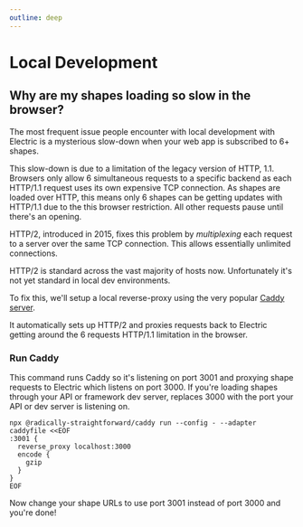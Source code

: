 ```yaml
---
outline: deep
---
```


# Local Development

## Why are my shapes loading so slow in the browser?

The most frequent issue people encounter with local development with Electric
is a mysterious slow-down when your web app is subscribed to 6+ shapes.

This slow-down is due to a limitation of the legacy version of HTTP, 1.1.
Browsers only allow 6 simultaneous requests to a specific backend as each
HTTP/1.1 request uses its own expensive TCP connection. As shapes are loaded over HTTP,
this means only 6 shapes can be getting updates with HTTP/1.1 due to the this
browser restriction. All other requests pause until there's an opening.

HTTP/2, introduced in 2015, fixes this problem by _multiplexing_ each request
to a server over the same TCP connection. This allows essentially unlimited
connections.

HTTP/2 is standard across the vast majority of hosts now. Unfortunately it's
not yet standard in local dev environments.

To fix this, we'll setup a local reverse-proxy using the very popular [Caddy
server](https://caddyserver.com/).

It automatically sets up HTTP/2 and proxies requests back to Electric getting around
the 6 requests HTTP/1.1 limitation in the browser.

### Run Caddy
This command runs Caddy so it's listening on port 3001 and proxying shape
requests to Electric which listens on port 3000. If you're loading shapes
through your API or framework dev server, replaces 3000 with the port your API
or dev server is listening on.

```shell
npx @radically-straightforward/caddy run --config - --adapter caddyfile <<EOF
:3001 {
  reverse_proxy localhost:3000
  encode {
    gzip
  }
}
EOF
```

Now change your shape URLs to use port 3001 instead of port 3000 and you're done!
